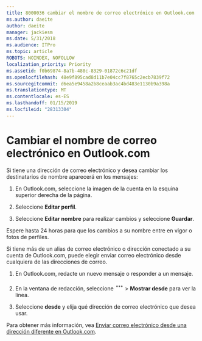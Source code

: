 ```yaml
---
title: 8000036 cambiar el nombre de correo electrónico en Outlook.com
ms.author: daeite
author: daeite
manager: jackiesm
ms.date: 5/31/2018
ms.audience: ITPro
ms.topic: article
ROBOTS: NOINDEX, NOFOLLOW
localization_priority: Priority
ms.assetid: f0b69874-8a7b-480c-8329-01872c6c21df
ms.openlocfilehash: 48e9f895cad8d11b7e04cc7f8765c2ecb7839f72
ms.sourcegitcommit: d6ea5e9458a2b8ceaab3ac4bd483e1130b9a398a
ms.translationtype: MT
ms.contentlocale: es-ES
ms.lasthandoff: 01/15/2019
ms.locfileid: "28313304"
---
```

# <a name="change-your-email-name-in-outlookcom"></a>Cambiar el nombre de correo electrónico en Outlook.com

Si tiene una dirección de correo electrónico y desea cambiar los destinatarios de nombre aparecerá en los mensajes:
  
1. En Outlook.com, seleccione la imagen de la cuenta en la esquina superior derecha de la página.
    
2. Seleccione **Editar perfil**. 
    
3. Seleccione **Editar nombre** para realizar cambios y seleccione **Guardar**. 
    
Espere hasta 24 horas para que los cambios a su nombre entre en vigor o fotos de perfiles.
  
Si tiene más de un alias de correo electrónico o dirección conectado a su cuenta de Outlook.com, puede elegir enviar correo electrónico desde cualquiera de las direcciones de correo.
  
1. En Outlook.com, redacte un nuevo mensaje o responder a un mensaje.
    
2. En la ventana de redacción, seleccione ![más el icono de grupo de acciones. ](media/b97ea7cd-eeb0-49c5-a564-7ca2d2e33909.png) \> **Mostrar desde** para ver la línea. 
    
3. Seleccione **desde** y elija qué dirección de correo electrónico que desea usar. 
    
Para obtener más información, vea [Enviar correo electrónico desde una dirección diferente en Outlook.com](https://go.microsoft.com/fwlink/p/?linkid=2001701&amp;clcid=0x409).
  

